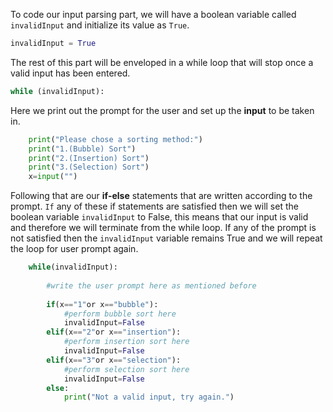 <!--Title={Writing Array Explained}-->

<!--badges={Algorithmns:36}-->

<!--concepts{Arrays}-->

To code our input parsing part, we will have a boolean variable called `invalidInput` and initialize its value as `True`.

```python
invalidInput = True
```

The rest of this part will be enveloped in a while loop that will stop once a valid input has been entered.

```python
while (invalidInput):
```

Here we print out the prompt for the user and set up the **input** to be taken in.

```python
    print("Please chose a sorting method:")
    print("1.(Bubble) Sort")
    print("2.(Insertion) Sort")
    print("3.(Selection) Sort")
    x=input("")
```

Following that are our **if-else** statements that are written according to the prompt. `If` any of these if statements are satisfied then we will set the boolean variable `invalidInput` to False, this means that our input is valid and therefore we will terminate from the while loop. If any of the prompt is not satisfied then the `invalidInput` variable remains True and we will repeat the loop for user prompt again.

```python
    while(invalidInput):
    
        #write the user prompt here as mentioned before
    
        if(x=="1"or x=="bubble"):
            #perform bubble sort here
            invalidInput=False
        elif(x=="2"or x=="insertion"):
            #perform insertion sort here
            invalidInput=False
        elif(x=="3"or x=="selection"):
            #perform selection sort here
            invalidInput=False
        else:
            print("Not a valid input, try again.")
```